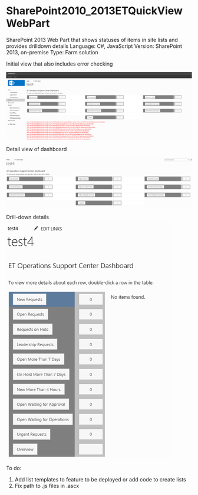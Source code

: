 # SharePoint2010_2013ETQuickViewWebPart
SharePoint 2013 Web Part that shows statuses of items in site lists and provides drilldown details
Language: C#, JavaScript
Version: SharePoint 2013, on-premise
Type: Farm solution

Initial view that also includes error checking

![Overview of Web Part](/ReadMeImages/ETQuickView1.PNG?raw=true "Optional Title")

Detail view of dashboard

![Overview of Web Part](/ReadMeImages/ETQuickView2.PNG?raw=true "Optional Title")

Drill-down details
![Overview of Web Part](/ReadMeImages/ETQuickView3.PNG?raw=true "Optional Title")

To do:
1. Add list templates to feature to be deployed or add code to create lists
2. Fix path to .js files in .ascx
